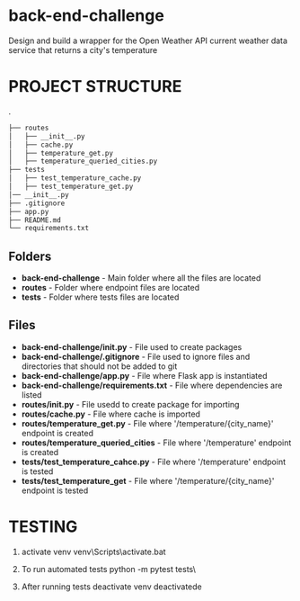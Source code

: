 # back-end-challenge
Design and build a wrapper for the Open Weather API current weather data service that returns a city's temperature

# PROJECT STRUCTURE
.
```bash
├── routes
│   ├── __init__.py
│   ├── cache.py
│   ├── temperature_get.py
│   ├── temperature_queried_cities.py
├── tests
│   ├── test_temperature_cache.py
│   ├── test_temperature_get.py
│── __init__.py
├── .gitignore
├── app.py   
├── README.md
└── requirements.txt
```

## Folders
* **back-end-challenge** - Main folder where all the files are located
* **routes** - Folder where endpoint files are located
* **tests** - Folder where tests files are located

## Files
* **back-end-challenge/__init__.py** - File used to create packages
* **back-end-challenge/.gitignore** - File used to ignore files and directories that should not be added to git
* **back-end-challenge/app.py** - File where Flask app is instantiated
* **back-end-challenge/requirements.txt** - File where dependencies are listed
* **routes/__init__.py** - File usedd to create package for importing
* **routes/cache.py** - File where cache is imported
* **routes/temperature_get.py** - File where '/temperature/{city_name}' endpoint is created
* **routes/temperature_queried_cities** - File where '/temperature' endpoint is created
* **tests/test_temperature_cahce.py** - File where '/temperature' endpoint is tested
* **tests/test_temperature_get** - File where '/temperature/{city_name}' endpoint is tested

# TESTING
1. activate venv
venv\Scripts\activate.bat

2. To run automated tests 
python -m pytest tests\

3. After running tests deactivate venv
deactivatede
